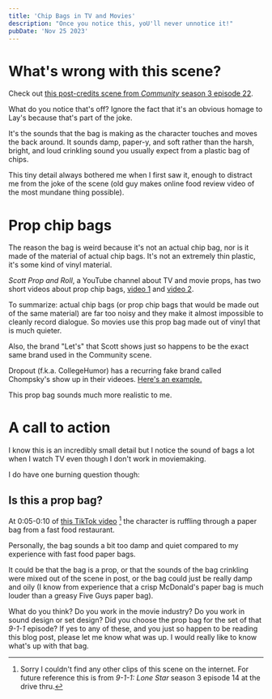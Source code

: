 ```yaml
---
title: 'Chip Bags in TV and Movies'
description: "Once you notice this, yoU'll never unnotice it!"
pubDate: 'Nov 25 2023'
---
```


# What's wrong with this scene?
Check out [this post-credits scene from _Community_ season 3 episode 22](https://www.youtube.com/watch?v=JS9zBaBmZxc).

What do you notice that's off? Ignore the fact that it's an obvious homage to Lay's because that's part of the joke.

It's the sounds that the bag is making as the character touches and moves the back around. It sounds damp, paper-y, and soft rather than the harsh, bright, and loud crinkling sound you usually expect from a plastic bag of chips.

This tiny detail always bothered me when I first saw it, enough to distract me from the joke of the scene (old guy makes online food review video of the most mundane thing possible).

# Prop chip bags
The reason the bag is weird because it's not an actual chip bag, nor is it made of the material of actual chip bags. It's not an extremely thin plastic, it's some kind of vinyl material.

_Scott Prop and Roll_, a YouTube channel about TV and movie props, has two short videos about prop chip bags, [video 1](https://www.youtube.com/watch?v=OA42ZSO8-Yc) and [video 2](https://www.youtube.com/watch?v=8zzsE39KwvU).

To summarize: actual chip bags (or prop chip bags that would be made out of the same material) are far too noisy and they make it almost impossible to cleanly record dialogue. So movies use this prop bag made out of vinyl that is much quieter.

Also, the brand "Let's" that Scott shows just so happens to be the exact same brand used in the Community scene.

Dropout (f.k.a. CollegeHumor) has a recurring fake brand called Chompsky's show up in their videoes. [Here's an example.](https://youtube.com/clip/UgkxI4jAEwB-IOaXjNKPfbJEtur3VwdATIg2?si=1FK76BX9HNTOu-LV)

This prop bag sounds much more realistic to me.

# A call to action
I know this is an incredibly small detail but I notice the sound of bags a lot when I watch TV even though I don't work in moviemaking.

I do have one burning question though:

## Is this a prop bag?
At 0:05-0:10 of [this TikTok video](https://www.tiktok.com/@movie6680/video/7302453534132407582?lang=en) [^1] the character is ruffling through a paper bag from a fast food restaurant.

Personally, the bag sounds a bit too damp and quiet compared to my experience with fast food paper bags.

It could be that the bag is a prop, or that the sounds of the bag crinkling were mixed out of the scene in post, or the bag could just be really damp and oily (I know from experience that a crisp McDonald's paper bag is much louder than a greasy Five Guys paper bag).

What do you think? Do you work in the movie industry? Do you work in sound design or set design? Did you choose the prop bag for the set of that _9-1-1_ episode? If yes to any of these, and you just so happen to be reading this blog post, please let me know what was up. I would really like to know what's up with that bag.

[^1]: Sorry I couldn't find any other clips of this scene on the internet. For future reference this is from _9-1-1: Lone Star_ season 3 episode 14 at the drive thru.

